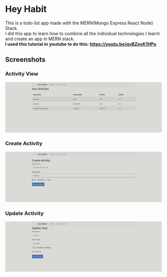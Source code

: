 # Hey Habit 

This is a todo list app made with the MERN(Mongo Express React Node) Stack.  
I did this app to learn how to combine all the individual technologies I learnt and create an app in MERN stack.  
**I used this tutorial in youtube to do this: https://youtu.be/qvBZevK1HPo**

## Screenshots

### Activity View
![Todos List View](./screenshots/todoListView.png?raw=true "Todos List View")

### Create Activity
![Create Todo](./screenshots/createTodo.png?raw=true "Create Todo")

### Update Activity
![Update Todo](./screenshots/editTodo.png?raw=true "Update Todo")
